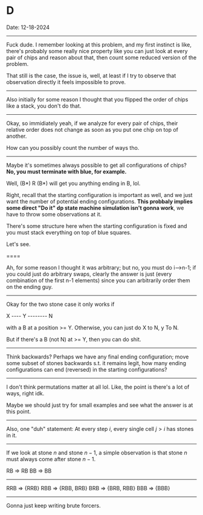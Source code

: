 # D 

Date: 12-18-2024

---

Fuck dude. I remember looking at this problem, and my first instinct is like, there's probably some really nice property like you can just look at every pair of chips and reason about that, then count some reduced version of the problem. 

That still is the case, the issue is, well, at least if I try to observe that observation directly it feels impossible to prove. 

---

Also initially for some reason I thought that you flipped the order of chips like a stack, you don't do that.

----

Okay, so immidiately yeah, if we analyze for every pair of chips, their relative order does not change as soon as you put one chip on top of another. 

How can you possibly count the number of ways tho. 

----

Maybe it's sometimes always possible to get all configurations of chips? **No, you must terminate with blue, for example.**

Well, (B*) R (B*) will get you anything ending in B, lol. 

Right, recall that the starting configuration is important as well, and we just want the number of potential ending configurations. **This probbaly implies some direct "Do it" dp state machine simulation isn't gonna work**, we have to throw some observations at it. 

There's some structure here when the starting configuration is fixed and you must stack everything on top of blue squares. 

Let's see. 

====

Ah, for some reason I thought it was arbitrary; but no, you must do i-->n-1; if you could just do arbitrary swaps, clearly the answer is just (every combination of the first n-1 elements) since you can arbitrarily order them on the ending guy. 

----

Okay for the two stone case it only works if 


X ---- Y -------- N

with a B at a position >= Y. Otherwise, you can just do X to N, y To N. 

But if there's a B (not N) at >= Y, then you can do shit. 

----

Think backwards? Perhaps we have any final ending configuration; move some subset of stones backwards s.t. it remains legit, how many ending configurations can end (reversed) in the starting configurations? 

---

I don't think permutations matter at all lol. Like, the point is there's a lot of ways, right idk. 

Maybe we should just try for small examples and see what the answer is at this point. 

---

Also, one "duh" statement: At every step $i$, every single cell $j > i$ has stones in it. 

---

If we look at stone $n$ and stone $n-1$, a simple observation is that stone $n$ must always come after stone $n-1$. 

RB => RB
BB => BB

---
RRB => {RRB}
RBB => {RBB, BRB}
BRB => {BRB, RBB}
BBB => {BBB}

---
Gonna just keep writing brute forcers. 

